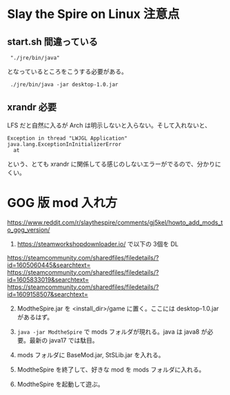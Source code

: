 # Slay the Spire on Linux 注意点

## start.sh 間違っている


```
 "./jre/bin/java"
```

となっているところをこうする必要がある。

```
 ./jre/bin/java -jar desktop-1.0.jar
```

## xrandr 必要

LFS だと自然に入るが Arch は明示しないと入らない。そして入れないと、

```
Exception in thread "LWJGL Application" java.lang.ExceptionInInitializerError
  at 
```

という、とても xrandr に関係してる感じのしないエラーがでるので、分かりにくい。

# GOG 版 mod 入れ方

https://www.reddit.com/r/slaythespire/comments/gj5kel/howto_add_mods_to_gog_version/

1. https://steamworkshopdownloader.io/ で以下の 3個を DL

https://steamcommunity.com/sharedfiles/filedetails/?id=1605060445&searchtext=
https://steamcommunity.com/sharedfiles/filedetails/?id=1605833019&searchtext=
https://steamcommunity.com/sharedfiles/filedetails/?id=1609158507&searchtext=

2. ModtheSpire.jar を <install_dir>/game に置く。ここには desktop-1.0.jar があるはず。

3. ```java -jar ModtheSpire``` で mods フォルダが現れる。java は java8 が必要。最新の java17 では駄目。

4. mods フォルダに BaseMod.jar, StSLib.jar を入れる。

5. ModtheSpire を終了して、好きな mod を mods フォルダに入れる。

6. ModtheSpire を起動して遊ぶ。

<!-- vim: set tw=90 filetype=markdown : -->

